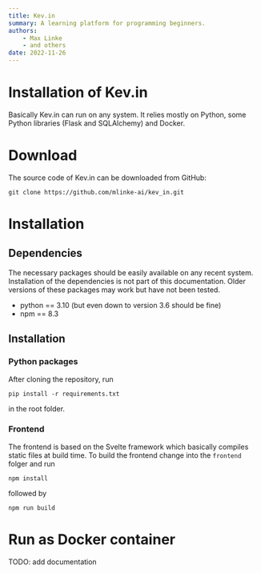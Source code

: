 ```yaml
---
title: Kev.in
summary: A learning platform for programming beginners.
authors:
    - Max Linke
    - and others
date: 2022-11-26
---
```


# Installation of Kev.in

Basically Kev.in can run on any system. It relies mostly on Python, some Python libraries (Flask and SQLAlchemy) and Docker.

# Download

The source code of Kev.in can be downloaded from GitHub:

```
git clone https://github.com/mlinke-ai/kev_in.git
```

# Installation

## Dependencies

The necessary packages should be easily available on any recent system. Installation of the dependencies is not part of this documentation. Older versions of these packages may work but have not been tested.

- python == 3.10 (but even down to version 3.6 should be fine)
- npm == 8.3

## Installation

### Python packages

After cloning the repository, run

```
pip install -r requirements.txt
```

in the root folder.

### Frontend

The frontend is based on the Svelte framework which basically compiles static files at build time. To build the frontend change into the `frontend` folger and run

```
npm install
```

followed by

```
npm run build
```

# Run as Docker container

TODO: add documentation
